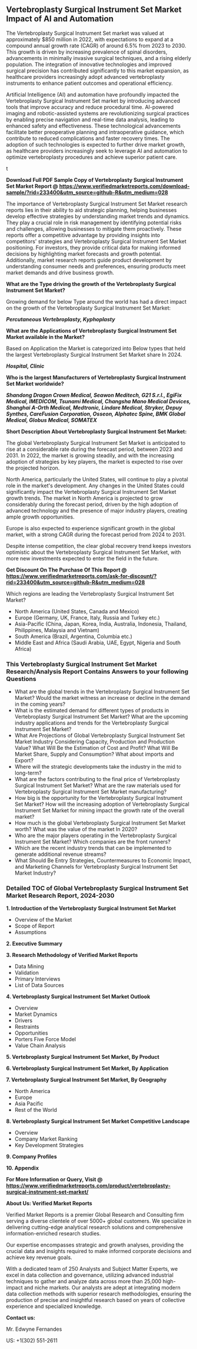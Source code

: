 <h2>Vertebroplasty Surgical Instrument Set Market Impact of AI and Automation</h2><p>The Vertebroplasty Surgical Instrument Set market was valued at approximately $850 million in 2022, with expectations to expand at a compound annual growth rate (CAGR) of around 6.5% from 2023 to 2030. This growth is driven by increasing prevalence of spinal disorders, advancements in minimally invasive surgical techniques, and a rising elderly population. The integration of innovative technologies and improved surgical precision has contributed significantly to this market expansion, as healthcare providers increasingly adopt advanced vertebroplasty instruments to enhance patient outcomes and operational efficiency.</p><p>Artificial Intelligence (AI) and automation have profoundly impacted the Vertebroplasty Surgical Instrument Set market by introducing advanced tools that improve accuracy and reduce procedural time. AI-powered imaging and robotic-assisted systems are revolutionizing surgical practices by enabling precise navigation and real-time data analysis, leading to enhanced safety and effectiveness. These technological advancements facilitate better preoperative planning and intraoperative guidance, which contribute to reduced complications and faster recovery times. The adoption of such technologies is expected to further drive market growth, as healthcare providers increasingly seek to leverage AI and automation to optimize vertebroplasty procedures and achieve superior patient care.</p>t</p><p id="" class=""><strong>Download Full PDF Sample Copy of Vertebroplasty Surgical Instrument Set Market Report @ <a href="https://www.verifiedmarketreports.com/download-sample/?rid=233400&utm_source=github-R&utm_medium=028" target="_blank">https://www.verifiedmarketreports.com/download-sample/?rid=233400&utm_source=github-R&utm_medium=028</a></strong></p><p>The importance of&nbsp;Vertebroplasty Surgical Instrument Set Market research reports lies in their ability to aid strategic planning, helping businesses develop effective strategies by understanding market trends and dynamics. They play a crucial role in risk management by identifying potential risks and challenges, allowing businesses to mitigate them proactively. These reports offer a competitive advantage by providing insights into competitors' strategies and Vertebroplasty Surgical Instrument Set Market positioning. For investors, they provide critical data for making informed decisions by highlighting market forecasts and growth potential. Additionally, market research reports guide product development by understanding consumer needs and preferences, ensuring products meet market demands and drive business growth.</p><p><strong>What are the&nbsp;Type driving the growth of the Vertebroplasty Surgical Instrument Set Market?</strong></p><p id="" class="">Growing demand for below Type around the world has had a direct impact on the growth of the Vertebroplasty Surgical Instrument Set Market:</p><em><strong>Percutaneous Vertebroplasty, Kyphoplasty</strong></em></p><strong>What are the&nbsp;Applications&nbsp;of Vertebroplasty Surgical Instrument Set Market available in the Market?</strong></p><p id="" class="">Based on Application the Market is categorized into Below types that held the largest Vertebroplasty Surgical Instrument Set Market share In 2024.</p><em><strong>Hospital, Clinic</strong></em></p><strong>Who is the largest Manufacturers of Vertebroplasty Surgical Instrument Set Market worldwide?</strong></p><p><em><strong>Shandong Dragon Crown Medical, Seawon Meditech, G21 S.r.l., EgiFix Medical, IMEDICOM, Tsunami Medical, Changsha Mano Medical Devices, Shanghai A-Orth Medical, Medtronic, Lindare Medical, Stryker, Depuy Synthes, CareFusion Corporation, Osseon, Alphatec Spine, BMK Global Medical, Globus Medical, SOMATEX</strong></em></p><p id="" class=""><strong>Short Description About Vertebroplasty Surgical Instrument Set Market:</strong></p><p>The global Vertebroplasty Surgical Instrument Set Market is anticipated to rise at a considerable rate during the forecast period, between 2023 and 2031. In 2022, the market is growing steadily, and with the increasing adoption of strategies by key players, the market is expected to rise over the projected horizon.</p><p>North America, particularly the United States, will continue to play a pivotal role in the market's development. Any changes in the United States could significantly impact the Vertebroplasty Surgical Instrument Set Market growth trends. The market in North America is projected to grow considerably during the forecast period, driven by the high adoption of advanced technology and the presence of major industry players, creating ample growth opportunities.</p><p>Europe is also expected to experience significant growth in the global market, with a strong CAGR during the forecast period from 2024 to 2031.</p><p>Despite intense competition, the clear global recovery trend keeps investors optimistic about the Vertebroplasty Surgical Instrument Set Market, with more new investments expected to enter the field in the future.</p><p id="" class=""><strong>Get Discount On The Purchase Of This Report @ <a href="https://www.verifiedmarketreports.com/ask-for-discount/?rid=233400&utm_source=github-R&utm_medium=028" target="_blank">https://www.verifiedmarketreports.com/ask-for-discount/?rid=233400&utm_source=github-R&utm_medium=028</a></strong></p>Which regions are leading the Vertebroplasty Surgical Instrument Set Market?</p><ul><li>North America (United States, Canada and Mexico)</li><li>Europe (Germany, UK, France, Italy, Russia and Turkey etc.)</li><li>Asia-Pacific (China, Japan, Korea, India, Australia, Indonesia, Thailand, Philippines, Malaysia and Vietnam)</li><li>South America (Brazil, Argentina, Columbia etc.)</li><li>Middle East and Africa (Saudi Arabia, UAE, Egypt, Nigeria and South Africa)</li></ul><h3 id="" class="">This Vertebroplasty Surgical Instrument Set Market Research/Analysis Report Contains Answers to your following Questions</h3><ul><li>What are the global trends in the Vertebroplasty Surgical Instrument Set Market? Would the market witness an increase or decline in the demand in the coming years?</li><li>What is the estimated demand for different types of products in Vertebroplasty Surgical Instrument Set Market? What are the upcoming industry applications and trends for the Vertebroplasty Surgical Instrument Set Market?</li><li>What Are Projections of Global Vertebroplasty Surgical Instrument Set Market Industry Considering Capacity, Production and Production Value? What Will Be the Estimation of Cost and Profit? What Will Be Market Share, Supply and Consumption? What about imports and Export?</li><li>Where will the strategic developments take the industry in the mid to long-term?</li><li>What are the factors contributing to the final price of Vertebroplasty Surgical Instrument Set Market? What are the raw materials used for Vertebroplasty Surgical Instrument Set Market manufacturing?</li><li>How big is the opportunity for the Vertebroplasty Surgical Instrument Set Market? How will the increasing adoption of Vertebroplasty Surgical Instrument Set Market for mining impact the growth rate of the overall market?</li><li>How much is the global Vertebroplasty Surgical Instrument Set Market worth? What was the value of the market In 2020?</li><li>Who are the major players operating in the Vertebroplasty Surgical Instrument Set Market? Which companies are the front runners?</li><li>Which are the recent industry trends that can be implemented to generate additional revenue streams?</li><li>What Should Be Entry Strategies, Countermeasures to Economic Impact, and Marketing Channels for Vertebroplasty Surgical Instrument Set Market Industry?</li></ul><h3 id="" class="">Detailed TOC of Global Vertebroplasty Surgical Instrument Set Market Research Report, 2024-2030</h3><p id="" class=""><strong>1. Introduction of the Vertebroplasty Surgical Instrument Set Market</strong></p><ul><li>Overview of the Market</li><li>Scope of Report</li><li>Assumptions</li></ul><p id="" class=""><strong>2. Executive Summary</strong></p><p id="" class=""><strong>3. Research Methodology of Verified Market Reports</strong></p><ul><li>Data Mining</li><li>Validation</li><li>Primary Interviews</li><li>List of Data Sources</li></ul><p id="" class=""><strong>4. Vertebroplasty Surgical Instrument Set Market Outlook</strong></p><ul><li>Overview</li><li>Market Dynamics</li><li>Drivers</li><li>Restraints</li><li>Opportunities</li><li>Porters Five Force Model</li><li>Value Chain Analysis</li></ul><p id="" class=""><strong>5. Vertebroplasty Surgical Instrument Set Market, By Product</strong></p><p id="" class=""><strong>6. Vertebroplasty Surgical Instrument Set Market, By Application</strong></p><p id="" class=""><strong>7. Vertebroplasty Surgical Instrument Set Market, By Geography</strong></p><ul><li>North America</li><li>Europe</li><li>Asia Pacific</li><li>Rest of the World</li></ul><p id="" class=""><strong>8. Vertebroplasty Surgical Instrument Set Market Competitive Landscape</strong></p><ul><li>Overview</li><li>Company Market Ranking</li><li>Key Development Strategies</li></ul><p id="" class=""><strong>9. Company Profiles</strong></p><p id="" class=""><strong>10. Appendix</strong></p><p id="" class=""><strong>For More Information or Query, Visit @ <a href="https://www.verifiedmarketreports.com/product/vertebroplasty-surgical-instrument-set-market/" target="_blank">https://www.verifiedmarketreports.com/product/vertebroplasty-surgical-instrument-set-market/</a></strong></p><p id="" class=""><strong>About Us: Verified Market Reports</strong></p><p id="" class="">Verified Market Reports is a premier Global Research and Consulting firm serving a diverse clientele of over 5000+ global customers. We specialize in delivering cutting-edge analytical research solutions and comprehensive information-enriched research studies.</p><p id="" class="">Our expertise encompasses strategic and growth analyses, providing the crucial data and insights required to make informed corporate decisions and achieve key revenue goals.</p><p id="" class="">With a dedicated team of 250 Analysts and Subject Matter Experts, we excel in data collection and governance, utilizing advanced industrial techniques to gather and analyze data across more than 25,000 high-impact and niche markets. Our analysts are adept at integrating modern data collection methods with superior research methodologies, ensuring the production of precise and insightful research based on years of collective experience and specialized knowledge.</p><p id="" class=""><strong>Contact us:</strong></p><p id="" class="">Mr. Edwyne Fernandes</p><p id="" class="">US: +1(302) 551-2611</p>